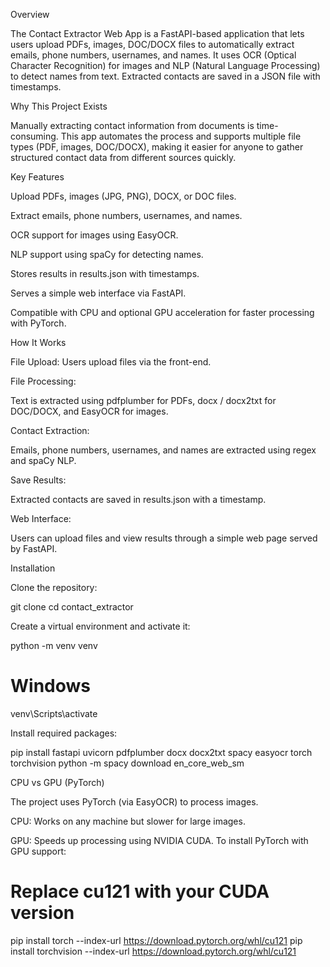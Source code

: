 Overview

The Contact Extractor Web App is a FastAPI-based application that lets users upload PDFs, images, DOC/DOCX files to automatically extract emails, phone numbers, usernames, and names. It uses OCR (Optical Character Recognition) for images and NLP (Natural Language Processing) to detect names from text. Extracted contacts are saved in a JSON file with timestamps.

Why This Project Exists

Manually extracting contact information from documents is time-consuming. This app automates the process and supports multiple file types (PDF, images, DOC/DOCX), making it easier for anyone to gather structured contact data from different sources quickly.

Key Features

Upload PDFs, images (JPG, PNG), DOCX, or DOC files.

Extract emails, phone numbers, usernames, and names.

OCR support for images using EasyOCR.

NLP support using spaCy for detecting names.

Stores results in results.json with timestamps.

Serves a simple web interface via FastAPI.

Compatible with CPU and optional GPU acceleration for faster processing with PyTorch.

How It Works

File Upload: Users upload files via the front-end.

File Processing:

Text is extracted using pdfplumber for PDFs, docx / docx2txt for DOC/DOCX, and EasyOCR for images.

Contact Extraction:

Emails, phone numbers, usernames, and names are extracted using regex and spaCy NLP.

Save Results:

Extracted contacts are saved in results.json with a timestamp.

Web Interface:

Users can upload files and view results through a simple web page served by FastAPI.

Installation

Clone the repository:

git clone <repo-url>
cd contact_extractor


Create a virtual environment and activate it:

python -m venv venv
# Windows
venv\Scripts\activate



Install required packages:

pip install fastapi uvicorn pdfplumber docx docx2txt spacy easyocr torch torchvision
python -m spacy download en_core_web_sm

CPU vs GPU (PyTorch)

The project uses PyTorch (via EasyOCR) to process images.

CPU: Works on any machine but slower for large images.

GPU: Speeds up processing using NVIDIA CUDA.
To install PyTorch with GPU support:

# Replace cu121 with your CUDA version
pip install torch --index-url https://download.pytorch.org/whl/cu121
pip install torchvision --index-url https://download.pytorch.org/whl/cu121
